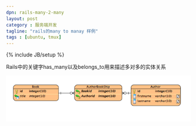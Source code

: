 ```yaml
---
dpn: rails-many-2-many
layout: post
category : 服务端开发
tagline: "rails的many to manay 样例"
tags : [ubuntu, tmux]
---
```

{% include JB/setup %}

Rails中的关键字has_many以及belongs_to用来描述多对多的实体关系

![关系图](/public/img/relationship.png)